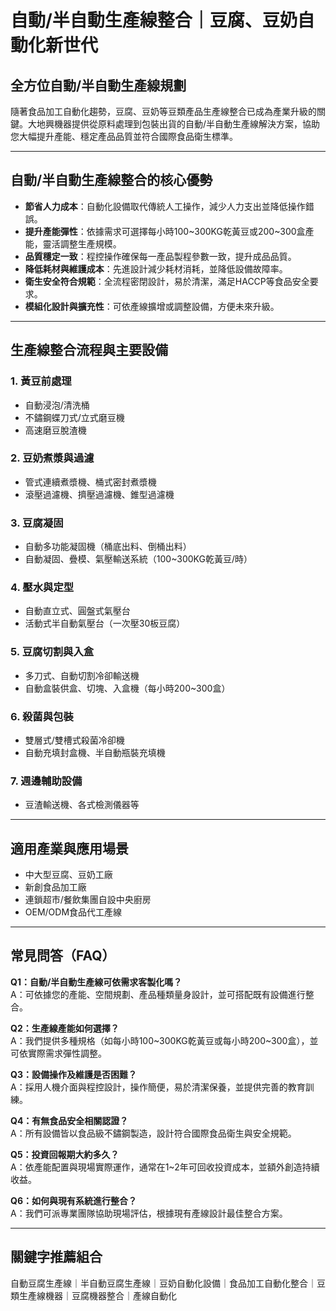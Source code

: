 # 自動/半自動生產線整合｜豆腐、豆奶自動化新世代

## 全方位自動/半自動生產線規劃

隨著食品加工自動化趨勢，豆腐、豆奶等豆類產品生產線整合已成為產業升級的關鍵。大地興機器提供從原料處理到包裝出貨的自動/半自動生產線解決方案，協助您大幅提升產能、穩定產品品質並符合國際食品衛生標準。

---

## 自動/半自動生產線整合的核心優勢

- **節省人力成本**：自動化設備取代傳統人工操作，減少人力支出並降低操作錯誤。
- **提升產能彈性**：依據需求可選擇每小時100~300KG乾黃豆或200~300盒產能，靈活調整生產規模。
- **品質穩定一致**：程控操作確保每一產品製程參數一致，提升成品品質。
- **降低耗材與維護成本**：先進設計減少耗材消耗，並降低設備故障率。
- **衛生安全符合規範**：全流程密閉設計，易於清潔，滿足HACCP等食品安全要求。
- **模組化設計與擴充性**：可依產線擴增或調整設備，方便未來升級。

---

## 生產線整合流程與主要設備

### 1. **黃豆前處理**
- 自動浸泡/清洗桶
- 不鏽鋼蝶刀式/立式磨豆機
- 高速磨豆脫渣機

### 2. **豆奶煮漿與過濾**
- 管式連續煮漿機、桶式密封煮漿機
- 滾壓過濾機、擠壓過濾機、錐型過濾機

### 3. **豆腐凝固**
- 自動多功能凝固機（桶底出料、倒桶出料）
- 自動凝固、疊模、氣壓輸送系統（100~300KG乾黃豆/時）

### 4. **壓水與定型**
- 自動直立式、圓盤式氣壓台
- 活動式半自動氣壓台（一次壓30板豆腐）

### 5. **豆腐切割與入盒**
- 多刀式、自動切割冷卻輸送機
- 自動盒裝供盒、切塊、入盒機（每小時200~300盒）

### 6. **殺菌與包裝**
- 雙層式/雙槽式殺菌冷卻機
- 自動充填封盒機、半自動瓶裝充填機

### 7. **週邊輔助設備**
- 豆渣輸送機、各式檢測儀器等

---

## 適用產業與應用場景

- 中大型豆腐、豆奶工廠
- 新創食品加工廠
- 連鎖超市/餐飲集團自設中央廚房
- OEM/ODM食品代工產線

---

## 常見問答（FAQ）

**Q1：自動/半自動生產線可依需求客製化嗎？**  
A：可依據您的產能、空間規劃、產品種類量身設計，並可搭配既有設備進行整合。

**Q2：生產線產能如何選擇？**  
A：我們提供多種規格（如每小時100~300KG乾黃豆或每小時200~300盒），並可依實際需求彈性調整。

**Q3：設備操作及維護是否困難？**  
A：採用人機介面與程控設計，操作簡便，易於清潔保養，並提供完善的教育訓練。

**Q4：有無食品安全相關認證？**  
A：所有設備皆以食品級不鏽鋼製造，設計符合國際食品衛生與安全規範。

**Q5：投資回報期大約多久？**  
A：依產能配置與現場實際運作，通常在1~2年可回收投資成本，並額外創造持續收益。

**Q6：如何與現有系統進行整合？**  
A：我們可派專業團隊協助現場評估，根據現有產線設計最佳整合方案。

---

## 關鍵字推薦組合  
自動豆腐生產線｜半自動豆腐生產線｜豆奶自動化設備｜食品加工自動化整合｜豆類生產線機器｜豆腐機器整合｜產線自動化
